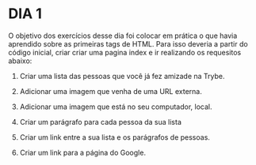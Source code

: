 # DIA 1

O objetivo dos exercícios desse dia foi colocar em prática o que havia aprendido sobre as primeiras tags de HTML. Para isso deveria a partir do código inicial, criar criar uma pagina index e ir realizando os requesitos abaixo:

1. Criar uma lista das pessoas que você já fez amizade na Trybe.

2. Adicionar uma imagem que venha de uma URL externa.

3. Adicionar uma imagem que está no seu computador, local.

4. Criar um parágrafo para cada pessoa da sua lista

5. Criar um link entre a sua lista e os parágrafos de pessoas.

6. Criar um link para a página do Google.
